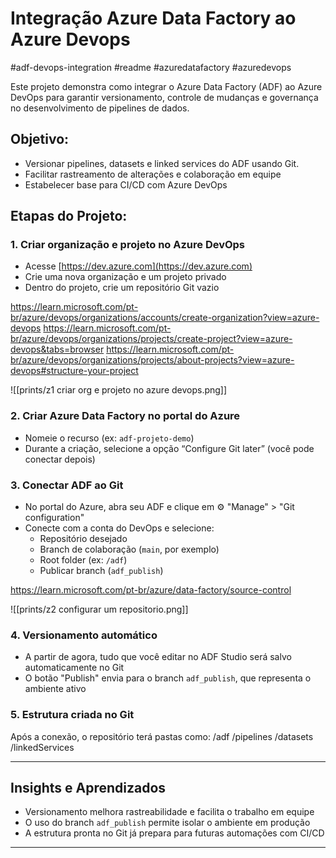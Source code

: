 # Integração Azure Data Factory ao Azure Devops

#adf-devops-integration #readme #azuredatafactory #azuredevops


Este projeto demonstra como integrar o Azure Data Factory (ADF) ao Azure DevOps para garantir versionamento, controle de mudanças e governança no desenvolvimento de pipelines de dados.

##  Objetivo:

- Versionar pipelines, datasets e linked services do ADF usando Git.
- Facilitar rastreamento de alterações e colaboração em equipe
- Estabelecer base para CI/CD com Azure DevOps

## Etapas do Projeto:

### 1. Criar organização e projeto no Azure DevOps
- Acesse [https://dev.azure.com](https://dev.azure.com)
- Crie uma nova organização e um projeto privado
- Dentro do projeto, crie um repositório Git vazio

https://learn.microsoft.com/pt-br/azure/devops/organizations/accounts/create-organization?view=azure-devops
https://learn.microsoft.com/pt-br/azure/devops/organizations/projects/create-project?view=azure-devops&tabs=browser
https://learn.microsoft.com/pt-br/azure/devops/organizations/projects/about-projects?view=azure-devops#structure-your-project

![[prints/z1 criar org e projeto no azure devops.png]]

### 2. Criar Azure Data Factory no portal do Azure
- Nomeie o recurso (ex: `adf-projeto-demo`)
- Durante a criação, selecione a opção “Configure Git later” (você pode conectar depois)

### 3. Conectar ADF ao Git
- No portal do Azure, abra seu ADF e clique em ⚙️ "Manage" > "Git configuration"
- Conecte com a conta do DevOps e selecione:
  - Repositório desejado
  - Branch de colaboração (`main`, por exemplo)
  - Root folder (ex: `/adf`)
  - Publicar branch (`adf_publish`)

https://learn.microsoft.com/pt-br/azure/data-factory/source-control

![[prints/z2 configurar um repositorio.png]]

### 4. Versionamento automático
- A partir de agora, tudo que você editar no ADF Studio será salvo automaticamente no Git
- O botão "Publish" envia para o branch `adf_publish`, que representa o ambiente ativo

### 5. Estrutura criada no Git
Após a conexão, o repositório terá pastas como:
/adf 
/pipelines 
/datasets 
/linkedServices


---

## Insights e Aprendizados

- Versionamento melhora rastreabilidade e facilita o trabalho em equipe
- O uso do branch `adf_publish` permite isolar o ambiente em produção
- A estrutura pronta no Git já prepara para futuras automações com CI/CD

---



